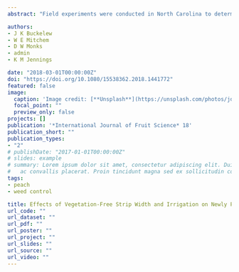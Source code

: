 ```yaml
---
abstract: "Field experiments were conducted in North Carolina to determine peach response to herbicides. Mesotrione, rimsulfuron, and sulfentrazone did not injure newly planted peach trees. However, halosulfuron at the higher rate caused injury to peach trees, but did not reduce tree cross-sectional area or winter pruning weight. Another field experiment was conducted to determine the effect of herbicide-based programs on weed control. Sulfentrazone alone controlled common lamb’s-quarters and henbit but provided poor control of large crabgrass and yellow foxtail. However, a tank mix of norflurazon or oryzalin with sulfentrazone improved control of these weeds over sulfentrazone alone. Terbacil alone or in tank mix rimsulfuron, and flumioxazin alone gave excellent control of large crabgrass and yellow foxtail."

authors:
- J K Buckelew
- W E Mitchem
- D W Monks
- admin
- K M Jennings

date: "2018-03-01T00:00:00Z"
doi: "https://doi.org/10.1080/15538362.2018.1441772"
featured: false
image:
  caption: 'Image credit: [**Unsplash**](https://unsplash.com/photos/jdD8gXaTZsc)'
  focal_point: ""
  preview_only: false
projects: []
publication: '*International Journal of Fruit Science* 18'
publication_short: ""
publication_types:
- "2"
# publishDate: "2017-01-01T00:00:00Z"
# slides: example
# summary: Lorem ipsum dolor sit amet, consectetur adipiscing elit. Duis posuere tellus
#   ac convallis placerat. Proin tincidunt magna sed ex sollicitudin condimentum.
tags:
- peach
- weed control

title: Effects of Vegetation-Free Strip Width and Irrigation on Newly Planted PeachEvaluating weed control and response of newly planted peach trees to herbicides
url_code: ""
url_dataset: ""
url_pdf: ""
url_poster: ""
url_project: ""
url_slides: ""
url_source: ""
url_video: ""
---
```




